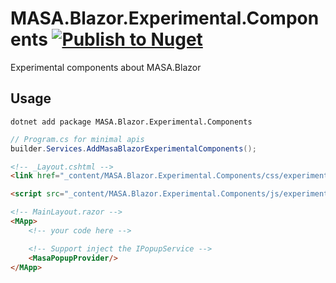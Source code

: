 # MASA.Blazor.Experimental.Components [![Publish to Nuget](https://github.com/capdiem/MASA.Blazor.Experimental.Components/actions/workflows/nuget.yml/badge.svg)](https://github.com/capdiem/MASA.Blazor.Experimental.Components/actions/workflows/nuget.yml)
Experimental components about MASA.Blazor

## Usage
```shell
dotnet add package MASA.Blazor.Experimental.Components
```
```c#
// Program.cs for minimal apis
builder.Services.AddMasaBlazorExperimentalComponents();
```
```html
<!-- _Layout.cshtml -->
<link href="_content/MASA.Blazor.Experimental.Components/css/experimental.css" rel="stylesheet"/>

<script src="_content/MASA.Blazor.Experimental.Components/js/experimental.js"></script>
```
```html
<!-- MainLayout.razor -->
<MApp>
    <!-- your code here -->

    <!-- Support inject the IPopupService -->
    <MasaPopupProvider/>
</MApp>
```
